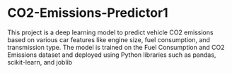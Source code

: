 # CO2-Emissions-Predictor1
This project is a deep learning model to predict vehicle CO2 emissions based on various car features like engine size, fuel consumption, and transmission type. The model is trained on the Fuel Consumption and CO2 Emissions dataset and deployed using Python libraries such as pandas, scikit-learn, and joblib
